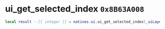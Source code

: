 # ui_get_selected_index `0x8B63A008`

```lua
local result --[[ integer ]] = natives.ui.ui_get_selected_index(_uiLayer --[[ string ]], _validate --[[ boolean ]])
```